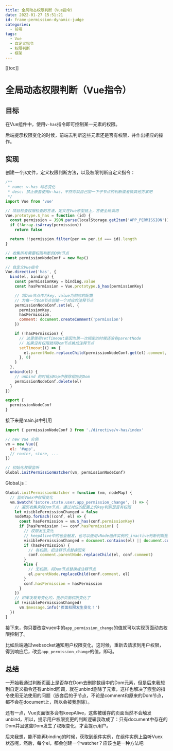 ```yaml
---
title: 全局动态权限判断（Vue指令）
date: 2022-01-27 15:51:21
id: frame-permission-dynamic-judge
categories:
  - 前端
tags:
  - Vue
  - 自定义指令
  - 权限判断
  - 框架
---
```


[[toc]]

# 全局动态权限判断（Vue指令）

## 目标

在Vue组件中，使用`v-has`指令即可控制某一元素的权限。

后端提示权限变化的时候，前端去判断这些元素还是否有权限，并作出相应的操作。

## 实现

创建一个js文件，定义权限判断方法，以及权限判断自定义指令：

```js
/**
 * name: v-has 动态变化
 * desc: 禁止嵌套使用v-has，不然你就自己加一下子节点的判断或者换其他方案吧
 */
import Vue from 'vue'

// 项目检查权限检查的方法，定义在Vue原型链上，方便全局调用
Vue.prototype.$_has = function (id) {
  const permission = JSON.parse(localStorage.getItem('APP_PERMISSION'))
  if (!Array.isArray(permission))
    return false

  return !!permission.filter(per => per.id === id).length
}

// 收集所有需要权限判断的DOM节点
const permissionNodeConf = new Map()

// 自定义Vue指令
Vue.directive('has', {
  bind(el, binding) {
    const permissionKey = binding.value
    const hasPermission = Vue.prototype.$_has(permissionKey)

    // 将Dom节点作为key，value为相应的配置
    // 为每一个Dom节点创建一个对应的注释节点
    permissionNodeConf.set(el, {
      permissionKey,
      hasPermission,
      comment: document.createComment('permission')
    })

    if (!hasPermission) {
      // 这里使用setTimeout是因为第一次绑定的时候还没有parentNode
      // 如果没有权限就将Dom节点换成注释节点
      setTimeout(() => {
        el.parentNode.replaceChild(permissionNodeConf.get(el).comment, el)
      }, 0)
    }
  },
  unbind(el) {
    // unbind 的时候从Map中移除相应的Dom
    permissionNodeConf.delete(el)
  }
})

export {
  permissionNodeConf
}
```

接下来是main.js中引用

```js
import { permissionNodeConf } from './directive/v-has/index'

// new Vue 实例
vm = new Vue({
  el: '#app',
  // router, store, ...
})

// 初始化权限监听
Global.initPermissionWatcher(vm, permissionNodeConf)
```

Global.js：

```js
Global.initPermissionWatcher = function (vm, nodeMap) {
  // 监听Vuex中权限变化
  vm.$watch('$store.state.user.app_permission_change', () => {
    // 遍历收集来的Dom节点，通过对应的配置上的key判断是否有权限
    let visiblePermissionChanged = false
    nodeMap.forEach((conf, el) => {
      const hasPermission = vm.$_has(conf.permissionKey)
      if (hasPermission !== conf.hasPermission) {
        // 权限发生变化
        // keepAlive中的也会触发，也可以使用vNode组件实例的_inactive判断判断是否在当前页面
        visiblePermissionChanged = document.contains(el) || document.contains(conf.comment)
        if (hasPermission) {
          // 有权限，把注释节点替换回来
          conf.comment.parentNode.replaceChild(el, conf.comment)
        }
        else {
          // 无权限，将Dom节点替换成注释节点
          el.parentNode.replaceChild(conf.comment, el)
        }
        conf.hasPermission = hasPermission
      }
    })
    // 如果发现有变化的，提示页面权限变化了
    if (visiblePermissionChanged)
      vm.$message.info('页面权限发生变化！')
  })
}
```

接下来，你只要改变vuex中的`app_permission_change`的值就可以实现页面动态权限控制了。

比如后端通过websocket通知用户权限变化，这时候，重新去请求到用户权限，得到响应后，改变`app_permission_change`的值，即可。

## 总结

一开始我通过判断页面上是否存在Dom去删除数组中的Dom元素，但是后来我想到自定义指令还有unbind回调，就在unbind删除了元素，这样也解决了嵌套的指令使用无法使用的问题（嵌套后的子节点，不论是comment和原来的Dom节点，都不会在document上，所以会被我删除）。

还有一点，Vue页面很多会有keepAlive，这些被缓存的页面当然不会触发unbind，所以，提示用户权限变更的判断逻辑我改成了：只有document中存在的Dom并且这些Dom发生了权限变化，才会提示用户。

后来我想，能不能再binding的时候，获取到组件实例，在组件实例上监听Vuex 状态呢，然后，每个el，都会创建一个watcher？应该也是一种方法吧
